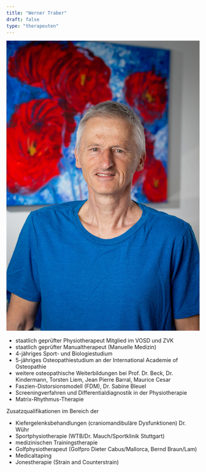 ```yaml
---
title: "Werner Traber"
draft: false
type: "therapeuten"
---
```

![Werner Traber](/img/werner.jpg)

* staatlich geprüfter Physiotherapeut Mitglied im VOSD und ZVK
* staatlich geprüfter Manualtherapeut (Manuelle Medizin)
* 4-jähriges Sport- und Biologiestudium
* 5-jähriges Osteopathiestudium an der International Academie of Osteopathie
* weitere osteopathische Weiterbildungen bei Prof. Dr. Beck, Dr. Kindermann, Torsten Liem, Jean Pierre Barral, Maurice Cesar
* Faszien-Distorsionsmodell (FDM), Dr. Sabine Bleuel
* Screeningverfahren und Differentialdiagnostik in der Physiotherapie   
* Matrix-Rhythmus-Therapie

Zusatzqualifikationen im Bereich der
* Kiefergelenksbehandlungen (craniomandibuläre Dysfunktionen) Dr. Wühr
* Sportphysiotherapie (WTB/Dr. Mauch/Sportklinik Stuttgart)
* medizinischen Trainingstherapie
* Golfphysiotherapeut (Golfpro Dieter Cabus/Mallorca, Bernd Braun/Lam)
* Medicaltaping
* Jonestherapie (Strain and Counterstrain)

